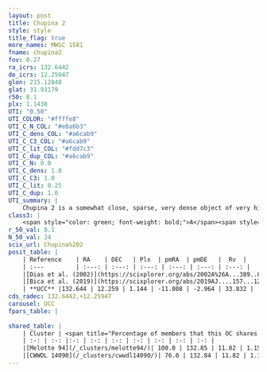 ```yaml
---
layout: post
title: Chupina 2
style: style
title_flag: true
more_names: MWSC 1581
fname: chupina2
fov: 0.27
ra_icrs: 132.6442
de_icrs: 12.25947
glon: 215.12848
glat: 31.93179
r50: 8.1
plx: 1.1438
UTI: "0.50"
UTI_COLOR: "#ffffe8"
UTI_C_N_COL: "#e0a6b3"
UTI_C_dens_COL: "#a6cab9"
UTI_C_C3_COL: "#a6cab9"
UTI_C_lit_COL: "#fdd7c3"
UTI_C_dup_COL: "#a6cab9"
UTI_C_N: 0.0
UTI_C_dens: 1.0
UTI_C_C3: 1.0
UTI_C_lit: 0.25
UTI_C_dup: 1.0
UTI_summary: |
    Chupina 2 is a somewhat close, sparse, very dense object of very high C3 quality. It is poorly studied in the literature, with no articles listed in the last 6 years.<br><br>This object shares a large percentage of members with at least one entry reported in the same catalogue.<br><br><span style="color: #99180f; font-weight: bold;">Warning: </span>contains less than 25 stars with <i>P>0.5</i> estimated.
class3: |
    <span style="color: green; font-weight: bold;">A</span><span style="color: green; font-weight: bold;">A</span>
r_50_val: 8.1
N_50_val: 24
scix_url: Chupina%202
posit_table: |
    | Reference    | RA    | DEC   | Plx  | pmRA  | pmDE   |  Rv  |
    | :---         | :---: | :---: | :---: | :---: | :---: | :---: |
    |[Dias et al. (2002)](https://scixplorer.org/abs/2002A%26A...389..871D) | 132.625 | 12.295 | -- | -- | -- | -- |
    |[Bica et al. (2019)](https://scixplorer.org/abs/2019AJ....157...12B) | 132.621 | 12.293 | -- | -- | -- | -- |
    | **UCC** |132.644 | 12.259 | 1.144 | -11.008 | -2.964 | 33.832 | 
cds_radec: 132.6442,+12.25947
carousel: UCC
fpars_table: |
    
shared_table: |
    | Cluster | <span title="Percentage of members that this OC shares with the ones listed">%</span>   | RA   | DEC   | Plx   | pmRA  | pmDE  | Rv | UTI |
    | :-: | :-: |:-: | :-: | :-: | :-: | :-: | :-: | :-: |
    |[Melotte 94](/_clusters/melotte94/)| 100.0 | 132.85 | 11.82 | 1.15 | -10.97 | -2.91 | 33.91 |1.0 |
    |[CWWDL 14090](/_clusters/cwwdl14090/)| 76.0 | 132.84 | 11.82 | 1.15 | -10.98 | -2.91 | 33.79 |0.0 |
---
```

